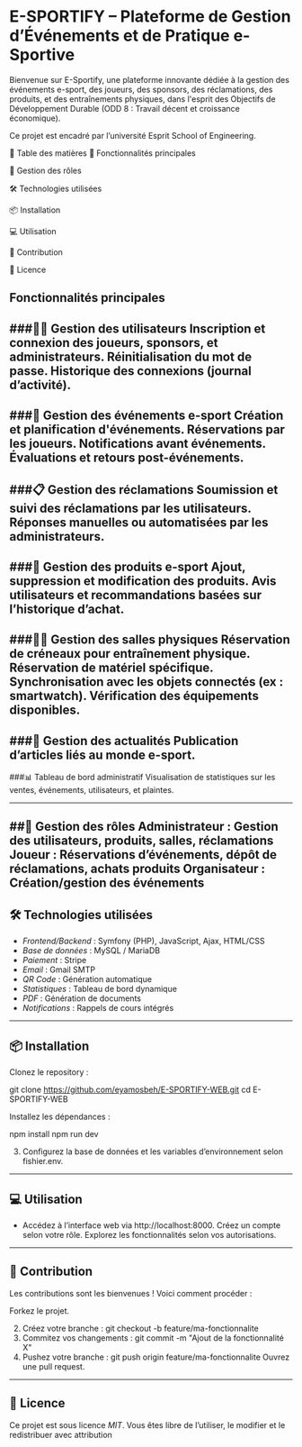 # E-SPORTIFY – Plateforme de Gestion d’Événements et de Pratique e-Sportive
Bienvenue sur E-Sportify, une plateforme innovante dédiée à la gestion des événements e-sport, des joueurs, des sponsors, des réclamations, des produits, et des entraînements physiques, dans l'esprit des Objectifs de Développement Durable (ODD 8 : Travail décent et croissance économique).

Ce projet est encadré par l’université Esprit School of Engineering.

📌 Table des matières
🚀 Fonctionnalités principales

🔐 Gestion des rôles

🛠️ Technologies utilisées

📦 Installation

💻 Utilisation

🤝 Contribution

📝 Licence

 
## Fonctionnalités principales
 
###🧑‍💼 Gestion des utilisateurs
Inscription et connexion des joueurs, sponsors, et administrateurs.
Réinitialisation du mot de passe.
Historique des connexions (journal d’activité).
--------
###📣 Gestion des événements e-sport
Création et planification d'événements.
Réservations par les joueurs.
Notifications avant événements.
Évaluations et retours post-événements.
-------
###📋 Gestion des réclamations
Soumission et suivi des réclamations par les utilisateurs.
Réponses manuelles ou automatisées par les administrateurs.
--------
###🛒 Gestion des produits e-sport
Ajout, suppression et modification des produits.
Avis utilisateurs et recommandations basées sur l’historique d’achat.
-----
###🏋️‍♂️ Gestion des salles physiques
Réservation de créneaux pour entraînement physique.
Réservation de matériel spécifique.
Synchronisation avec les objets connectés (ex : smartwatch).
Vérification des équipements disponibles.
--------
###📰 Gestion des actualités
Publication d’articles liés au monde e-sport.
------
###📊 Tableau de bord administratif
Visualisation de statistiques sur les ventes, événements, utilisateurs, et plaintes.

-------
##🔐 Gestion des rôles
Administrateur :	Gestion des utilisateurs, produits, salles, réclamations
Joueur :	Réservations d’événements, dépôt de réclamations, achats produits
Organisateur	: Création/gestion des événements
-----


## 🛠️ Technologies utilisées

- *Frontend/Backend* : Symfony (PHP), JavaScript, Ajax, HTML/CSS
- *Base de données* : MySQL / MariaDB
- *Paiement* : Stripe
- *Email* : Gmail SMTP
- *QR Code* : Génération automatique
- *Statistiques* : Tableau de bord dynamique
- *PDF* : Génération de documents
- *Notifications* : Rappels de cours intégrés

---

## 📦 Installation

Clonez le repository :

git clone https://github.com/eyamosbeh/E-SPORTIFY-WEB.git
cd E-SPORTIFY-WEB

Installez les dépendances :

npm install
npm run dev

3. Configurez la base de données et les variables d’environnement selon fishier.env.

---

## 💻 Utilisation

- Accédez à l’interface web via http://localhost:8000.
Créez un compte selon votre rôle.
Explorez les fonctionnalités selon vos autorisations.


---

## 🤝 Contribution

Les contributions sont les bienvenues ! Voici comment procéder :

Forkez le projet.

2. Créez votre branche : git checkout -b feature/ma-fonctionnalite
3. Commitez vos changements : git commit -m "Ajout de la fonctionnalité X"
4. Pushez votre branche : git push origin feature/ma-fonctionnalite
Ouvrez une pull request.


---

## 📝 Licence

Ce projet est sous licence *MIT*. Vous êtes libre de l’utiliser, le modifier et le redistribuer avec attribution
